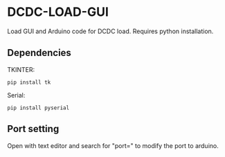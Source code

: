 # DCDC-LOAD-GUI
Load GUI and Arduino code for DCDC load. Requires python installation. 

## Dependencies
TKINTER:
```
pip install tk
```
Serial: 
```
pip install pyserial
```

## Port setting
Open with text editor and search for "port=" to modify the port to arduino.
